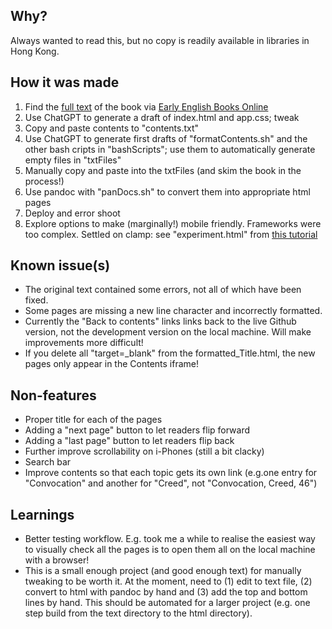 ## Why?

Always wanted to read this, but no copy is readily available in libraries in Hong Kong.

## How it was made

1. Find the [full text](https://quod.lib.umich.edu/cgi/t/text/text-idx?c=eebo;idno=A59095.0001.001) of the book via [Early English Books Online](https://quod.lib.umich.edu/e/eebogroup/)
2. Use ChatGPT to generate a draft of index.html and app.css; tweak
3. Copy and paste contents to "contents.txt"
4. Use ChatGPT to generate first drafts of "formatContents.sh" and the other bash cripts in "bashScripts"; use them to automatically generate empty files in "txtFiles"
5. Manually copy and paste into the txtFiles (and skim the book in the process!)
6. Use pandoc with "panDocs.sh" to convert them into appropriate html pages
7. Deploy and error shoot
8. Explore options to make (marginally!) mobile friendly.  Frameworks were too complex.  Settled on clamp: see "experiment.html" from [this tutorial](https://www.youtube.com/watch?v=erqRw3E-vn4)

## Known issue(s)

- The original text contained some errors, not all of which have been fixed.
- Some pages are missing a new line character and incorrectly formatted.
- Currently the "Back to contents" links links back to the live Github version, not the development version on the local machine.  Will make improvements more difficult!
- If you delete all "target=_blank" from the formatted_Title.html, the new pages only appear in the Contents iframe!

## Non-features

- Proper title for each of the pages
- Adding a "next page" button to let readers flip forward
- Adding a "last page" button to let readers flip back
- Further improve scrollability on i-Phones (still a bit clacky)
- Search bar
- Improve contents so that each topic gets its own link (e.g.one entry for "Convocation" and another for "Creed", not "Convocation, Creed, 46")

## Learnings
- Better testing workflow.  E.g. took me a while to realise the easiest way to visually check all the pages is to open them all on the local machine with a browser!
- This is a small enough project (and good enough text) for manually tweaking to be worth it.  At the moment, need to (1) edit to text file, (2) convert to html with pandoc by hand and (3) add the top and bottom lines by hand.  This should be automated for a larger project (e.g. one step build from the text directory to the html directory).
